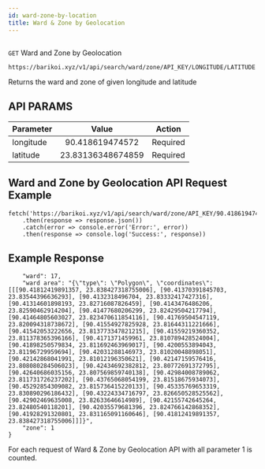 ```yaml
---
id: ward-zone-by-location
title: Ward & Zone by Geolocation
---
```

##
```GET``` Ward and Zone by Geolocation

```
https://barikoi.xyz/v1/api/search/ward/zone/API_KEY/LONGITUDE/LATITUDE
```

Returns the ward and zone of given longitude and latitude

## API PARAMS

| Parameter     | Value             | Action        |
| ------------- |:-------------:    | ------------- | 
| longitude     | 90.418619474572   |  Required     | 
| latitude      | 23.83136348674859 |  Required     |

## Ward and Zone by Geolocation API Request Example

``` Js                                    
fetch('https://barikoi.xyz/v1/api/search/ward/zone/API_KEY/90.4186194745721/23.83136348674859')
    .then(response => response.json())
    .catch(error => console.error('Error:', error))
    .then(response => console.log('Success:', response))
```

## Example Response

```{
    "ward": 17,
    "ward area": "{\"type\": \"Polygon\", \"coordinates\": [[[90.41812419891357, 23.838427318755006], [90.41370391845703, 23.83544396636293], [90.4132318496704, 23.83332417427316], [90.41314601898193, 23.82716087826459], [90.4143476486206, 23.82590462914204], [90.41477680206299, 23.82429504217794], [90.41464805603027, 23.823470611854116], [90.41769504547119, 23.820094318738672], [90.41554927825928, 23.81644311221666], [90.41542053222656, 23.813773347821215], [90.41559219360352, 23.811378365396166], [90.4171371459961, 23.810789428524004], [90.41898250579834, 23.811692463969017], [90.4200553894043, 23.81196729959694], [90.42031288146973, 23.81020048898051], [90.42142868041991, 23.81012196350621], [90.42147159576416, 23.808080284506023], [90.42434692382812, 23.80772691372795], [90.42640686035156, 23.807569859740138], [90.42984008789062, 23.811731726237202], [90.43765068054199, 23.81518675934073], [90.45292854309082, 23.815736415220133], [90.45335769653319, 23.830890296186432], [90.43224334716797, 23.826650528525562], [90.42902469635008, 23.82633646614989], [90.42155742645264, 23.82480540118201], [90.42035579681396, 23.824766142868352], [90.41928291320801, 23.831165091160646], [90.41812419891357, 23.838427318755006]]]}",
    "zone": 1
}
```
For each request of Ward & Zone by Geolocation API with all parameter 1 is counted.